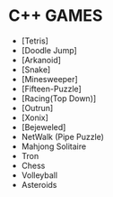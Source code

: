 # C++ GAMES

- [Tetris]
- [Doodle Jump]
- [Arkanoid]
- [Snake]
- [Minesweeper]
- [Fifteen-Puzzle]
- [Racing(Top Down)]
- [Outrun]
- [Xonix]
- [Bejeweled]
- NetWalk (Pipe Puzzle)
- Mahjong Solitaire
- Tron
- Chess
- Volleyball
- Asteroids
